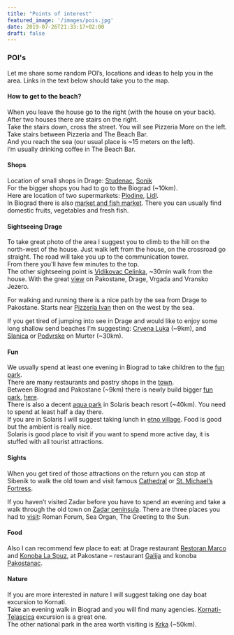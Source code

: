 ```yaml
---
title: "Points of interest"
featured_image: '/images/pois.jpg'
date: 2019-07-26T21:33:17+02:00
draft: false
---
```



### POI's

Let me share some random POI’s, locations and ideas to help you in the area.
Links in the text below should take you to the map.


#### How to get to the beach?  

When you leave the house go to the right (with the house on your back). After two houses there are stairs on the right.  
Take the stairs down, cross the street. You will see Pizzeria More on the left. Take stairs between Pizzeria and The Beach Bar.  
And you reach the sea (our usual place is ~15 meters on the left).  
I’m usually drinking coffee in The Beach Bar.  

#### Shops 

Location of small shops in Drage: [Studenac](https://www.google.com/maps/place/STUDENAC/@43.8820026,15.5445804,17z/data=!3m1!4b1!4m5!3m4!1s0x1334cd242a052ae7:0xdc5c7d358720dda8!8m2!3d43.8820026!4d15.5467691), [Sonik](https://goo.gl/maps/dtiF1WPW63L2)  
For the bigger shops you had to go to the Biograd (~10km).  
Here are location of two supermarkets: [Plodine](https://goo.gl/maps/HbzurVnt6UJ2), [Lidl](https://goo.gl/maps/6fWGASbSpSL2).  
In Biograd there is also [market and fish market](https://goo.gl/maps/XuM3XujG4uM2). There you can usually find domestic fruits, vegetables and fresh fish.  

#### Sightseeing Drage

To take great photo of the area I suggest you to climb to the hill on the north-west of the house.
Just walk left from the house, on the crossroad go straight. The road will take you up to the communication tower.   
From there you'll have few minutes to the top.  
The other sightseeing point is [Vidikovac Celinka](https://goo.gl/maps/ccheVaDmDd72), ~30min walk from the house. With the great [view](http://www.aquarius-online.com/hr/sadrzaji/vidikovac-celinka-drage/) on Pakostane, Drage, Vrgada and Vransko Jezero.  

For walking and running there is a nice path by the sea from Drage to Pakostane. Starts near [Pizzeria Ivan](https://goo.gl/maps/zcjepXevU6C2) then on the west by the sea.  

If you get tired of jumping into see in Drage and would like to enjoy some long shallow send beaches I’m suggesting: [Crvena Luka](https://goo.gl/maps/ZUxGGQPMpf92) (~9km), and [Slanica](https://goo.gl/maps/rhno8S6aV6U2) or [Podvrske](https://goo.gl/maps/bDBuyuH4Khv) on Murter (~30km).  

#### Fun

We usually spend at least one evening in Biograd to take children to the [fun park](https://goo.gl/maps/WM9dSfJsWVC2).  
There are many restaurants and pastry shops in the [town](https://goo.gl/maps/E9JHkuTuaVK2).  
Between Biograd and Pakostane (~9km) there is newly build bigger [fun park](https://www.funparkbiograd.com/en), [here](https://goo.gl/maps/K1d7BgMYDL12).  
There is also a decent [aqua park](http://www.aquapark-dalmatia.com/hr/kako-do-nas/) in Solaris beach resort (~40km). You need to spend at least half a day there.  
If you are in Solaris I will suggest taking lunch in [etno village](http://www.solaris.hr/dalmatinsko-etno-selo/). Food is good but the ambient is really nice.  
Solaris is good place to visit if you want to spend more active day, it is stuffed with all tourist attractions.  

#### Sights

When you get tired of those attractions on the return you can stop at Sibenik to walk the old town and visit famous [Cathedral](https://goo.gl/maps/pr5m3igM8iF2) or [St. Michael’s Fortress](https://goo.gl/maps/z39znUnmr5B2).

If you haven’t  visited Zadar before you have to spend an evening and take a walk through the old town on [Zadar peninsula](https://goo.gl/maps/XiMfDnsU7WA2).
There are three places you had to [visit](https://www.zadar.travel/en/city-guide/attractions): Roman Forum, Sea Organ, The Greeting to the Sun.

#### Food

Also I can recommend few place to eat: at Drage restaurant [Restoran Marco](https://www.tripadvisor.com/Restaurant_Review-g1190822-d12179566-Reviews-Restoran_Marco-Drage_Zadar_County_Dalmatia.html) and [Konoba La Spuz](https://www.tripadvisor.com/Restaurant_Review-g1190822-d10771753-Reviews-Konoba_La_Spuz-Drage_Zadar_County_Dalmatia.html), at Pakostane – restaurant [Galija](http://galija.co/) and konoba [Pakostanac](https://hr-hr.facebook.com/pages/Konoba-Pako%C5%A1tanac-Pako%C5%A1tane/214147171970173).  


#### Nature

If you are more interested in nature I will suggest taking one day boat excursion to Kornati.  
Take an evening walk in Biograd and you will find many agencies. [Kornati-Telascica](https://www.biograd-tourist-agency.com/en/kornati-telascica) excursion is a great one.  
The other national park in the area worth visiting is [Krka](http://www.np-krka.hr/en/) (~50km).  


